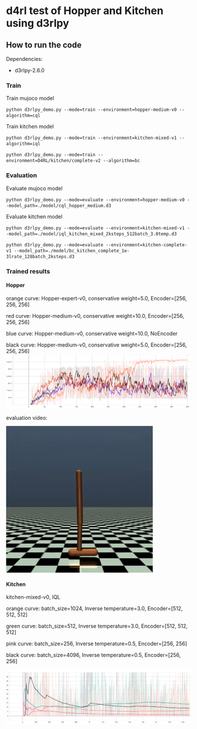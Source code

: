 # d4rl test of Hopper and Kitchen using d3rlpy
## How to run the code
Dependencies:
- d3rlpy-2.6.0

### Train
Train mujoco model
```
python d3rlpy_demo.py --mode=train --environment=hopper-medium-v0 --algorithm=cql
```
Train kitchen model
```
python d3rlpy_demo.py --mode=train --environment=kitchen-mixed-v1 --algorithm=iql
```

```
python d3rlpy_demo.py --mode=train --environment=D4RL/kitchen/complete-v2 --algorithm=bc
```

### Evaluation
Evaluate mujoco model
```
python d3rlpy_demo.py --mode=evaluate --environment=hopper-medium-v0 --model_path=./model/cql_hopper_medium.d3
```
Evaluate kitchen model
```
python d3rlpy_demo.py --mode=evaluate --environment=kitchen-mixed-v1 --model_path=./model/iql_kitchen_mixed_2ksteps_512batch_3.0temp.d3
```

```
python d3rlpy_demo.py --mode=evaluate --environment=kitchen-complete-v1 --model_path=./model/bc_kitchen_complete_1e-3lrate_128batch_2ksteps.d3

```

### Trained results

#### Hopper
orange curve: Hopper-expert-v0, conservative weight=5.0, Encoder=[256, 256, 256]

red curve: Hopper-medium-v0, conservative weight=10.0, Encoder=[256, 256, 256]

blue curve: Hopper-medium-v0, conservative weight=10.0, NoEncoder

black curve: Hopper-medium-v0, conservative weight=5.0, Encoder=[256, 256, 256]
![image](https://github.com/kikido16/d4rl_demo/blob/master/visualization/Hopper.png)

evaluation video:

![image](https://github.com/kikido16/d4rl_demo/blob/master/video/hopper_test.mp4/rl-video-episode-0.gif)

#### Kitchen
kitchen-mixed-v0, IQL

orange curve: batch_size=1024, Inverse temperature=3.0, Encoder=[512, 512, 512]

green curve: batch_size=512, Inverse temperature=3.0, Encoder=[512, 512, 512]

pink curve: batch_size=256, Inverse temperature=0.5, Encoder=[256, 256]

black curve: batch_size=4096, Inverse temperature=0.5, Encoder=[256, 256]

![image](https://github.com/kikido16/d4rl_demo/blob/master/visualization/kitchen_mixed_iql.png)